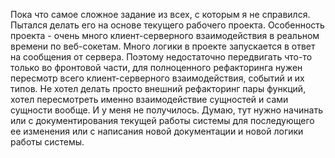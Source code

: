 
Пока что самое сложное задание из всех, с которым я не справился.
Пытался делать его на основе текущего рабочего проекта. 
Особенность проекта - очень много клиент-серверного взаимодействия в реальном времени по веб-сокетам. Много логики в проекте
запускается в ответ на сообщения от сервера. Поэтому недостаточно передвигать что-то только во фронтовой части, 
для полноценного рефакторинга нужен пересмотр всего клиент-серверного взаимодействия, событий и их типов. 
Не хотел делать просто внешний рефакторинг пары функций,
хотел пересмотреть именно взаимодействие сущностей и сами сущности вообще. И у меня не получилось. 
Думаю, тут нужно начинать или с документирования текущей работы системы для последующего ее изменения или 
с написания новой документации и новой логики работы системы. 